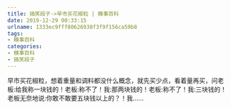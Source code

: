```yaml
---
title: 搞笑段子->早市买花椒粒 | 糗事百科
date: 2019-12-29 00:33:15
urlname: 1333ec9fff80626938f3f9f156ca59b8
tags: 
- 糗事百科
categories:
- 糗事百科
- 搞笑段子
---
```

早市买花椒粒，想着重量和调料都没什么概念，就先买少点，看着量再买，问老板:给我称一块钱的！老板:称不了！我:那两块钱的！老板:称不了！我:三块钱的！老板无奈地说:你敢不敢要五块钱以上的？！我……


